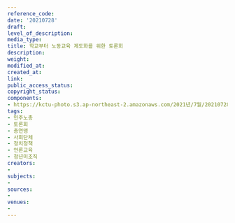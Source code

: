 ```yaml
---
reference_code: 
date: '20210728'
draft: 
level_of_description: 
media_type: 
title: 학교부터 노동교육 제도화를 위한 토론회
description: 
weight: 
modified_at: 
created_at: 
link: 
public_access_status: 
copyright_status: 
components:
- https://kctu-photo.s3.ap-northeast-2.amazonaws.com/2021년/7월/20210728-학교부터+노동교육+제도화를+위한+토론회_민주노총_토론회_총연맹_사회단체_정치정책_언론교육_청년미조직/_1D20110.jpg
tags:
- 민주노총
- 토론회
- 총연맹
- 사회단체
- 정치정책
- 언론교육
- 청년미조직
creators:
- 
subjects:
- 
sources:
- 
venues:
- 
---
```

